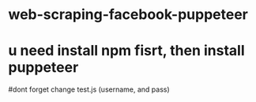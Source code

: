 # web-scraping-facebook-puppeteer

# u need install npm fisrt, then install puppeteer
#dont forget change test.js (username, and pass)